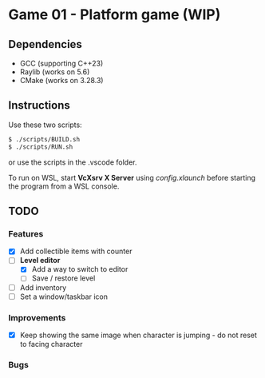 # Game 01 - Platform game (WIP)

## Dependencies
- GCC (supporting C++23)
- Raylib (works on 5.6)
- CMake (works on 3.28.3)

## Instructions
Use these two scripts:
``` bash
$ ./scripts/BUILD.sh
$ ./scripts/RUN.sh
```
or use the scripts in the .vscode folder.

To run on WSL, start **VcXsrv X Server** using *config.xlaunch* before starting
the program from a WSL console.

## TODO

### Features

- [x] Add collectible items with counter
- [ ] **Level editor**
  - [x] Add a way to switch to editor
  - [ ] Save / restore level
- [ ] Add inventory
- [ ] Set a window/taskbar icon

### Improvements

- [x] Keep showing the same image when character is jumping - do not reset to facing character

### Bugs
